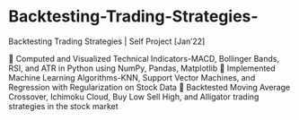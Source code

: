 # Backtesting-Trading-Strategies-
Backtesting Trading Strategies | Self Project 		                                                                                           [Jan’22]
 
	Computed and Visualized Technical Indicators-MACD, Bollinger Bands, RSI, and ATR in Python using NumPy, Pandas, Matplotlib
	Implemented Machine Learning Algorithms-KNN, Support Vector Machines, and Regression with Regularization on Stock Data
	Backtested Moving Average Crossover, Ichimoku Cloud, Buy Low Sell High, and Alligator trading strategies in the stock market 
